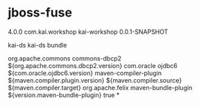 # jboss-fuse
<project xmlns="http://maven.apache.org/POM/4.0.0" xmlns:xsi="http://www.w3.org/2001/XMLSchema-instance" xsi:schemaLocation="http://maven.apache.org/POM/4.0.0 http://maven.apache.org/xsd/maven-4.0.0.xsd">
  <modelVersion>4.0.0</modelVersion>
  <parent>
    <groupId>com.kai.workshop</groupId>
    <artifactId>kai-workshop</artifactId>
    <version>0.0.1-SNAPSHOT</version>
  </parent>
  
  <artifactId>kai-ds</artifactId>
  <name>kai-ds</name>
  <packaging>bundle</packaging>
  
  <dependencies>
  	<dependency>
		<groupId>org.apache.commons</groupId>
		<artifactId>commons-dbcp2</artifactId>
		<version>${org.apache.commons.dbcp2.version}</version>
	</dependency>
	<dependency>
		<groupId>com.oracle</groupId>
		<artifactId>ojdbc6</artifactId>
		<version>${com.oracle.ojdbc6.version}</version>
	</dependency>
  </dependencies>
  <build>
    <plugins>
      <plugin>
        <artifactId>maven-compiler-plugin</artifactId>
        <version>${maven.compiler.plugin.version}</version>
        <configuration>
          <source>${maven.compiler.source}</source>
          <target>${maven.compiler.target}</target>
        </configuration>
      </plugin>
      <plugin>
        <groupId>org.apache.felix</groupId>
        <artifactId>maven-bundle-plugin</artifactId>
        <version>${version.maven-bundle-plugin}</version>
        <extensions>true</extensions>
        <configuration>
          <instructions>
          <Import-Package>*</Import-Package>
          <Export-Package></Export-Package>
          </instructions>
        </configuration>
      </plugin>
    </plugins>
  </build>
  
</project>
